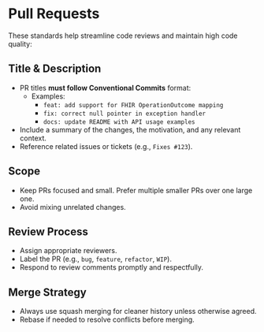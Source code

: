 # Pull Requests

These standards help streamline code reviews and maintain high code quality:

## Title & Description
- PR titles **must follow Conventional Commits** format:
  - Examples:
    - `feat: add support for FHIR OperationOutcome mapping`
    - `fix: correct null pointer in exception handler`
    - `docs: update README with API usage examples`
- Include a summary of the changes, the motivation, and any relevant context.
- Reference related issues or tickets (e.g., `Fixes #123`).

## Scope
- Keep PRs focused and small. Prefer multiple smaller PRs over one large one.
- Avoid mixing unrelated changes.

## Review Process
- Assign appropriate reviewers.
- Label the PR (e.g., `bug`, `feature`, `refactor`, `WIP`).
- Respond to review comments promptly and respectfully.

## Merge Strategy
- Always use squash merging for cleaner history unless otherwise agreed.
- Rebase if needed to resolve conflicts before merging.
